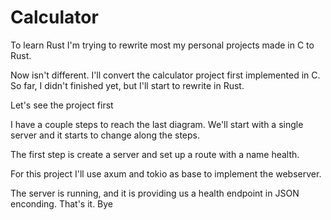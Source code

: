 # Calculator

To learn Rust I'm trying to rewrite most my personal projects made in C to Rust.

Now isn't different. I'll convert the calculator project first implemented in C.
So far, I didn't finished yet, but I'll start to rewrite in Rust.

Let's see the project first

I have a couple steps to reach the last diagram. We'll start with a single server
and it starts to change along the steps.

The first step is create a server and set up a route with a name health.

For this project I'll use axum and tokio as base to implement the webserver.

The server is running, and it is providing us a health endpoint in JSON enconding.
That's it. Bye